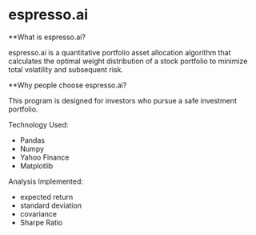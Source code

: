# espresso.ai


**What is espresso.ai?

espresso.ai is a quantitative portfolio asset allocation algorithm that calculates the optimal weight distribution of a stock portfolio to minimize total volatility and subsequent risk.

**Why people choose espresso.ai?

This program is designed for investors who pursue a safe investment portfolio.




Technology Used:
- Pandas
- Numpy
- Yahoo Finance
- Matplotlib

Analysis Implemented:
- expected return
- standard deviation
- covariance
- Sharpe Ratio
